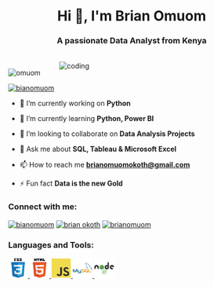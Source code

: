 <h1 align="center">Hi 👋, I'm Brian Omuom</h1>
<h3 align="center">A passionate Data Analyst from Kenya</h3>
<br>
<img align="right" alt="coding" width="400" src="https://miro.medium.com/v2/resize:fit:1400/0*HijaV6P2wiQ4EcFm.gif">

<p align="left"> <img src="https://komarev.com/ghpvc/?username=omuom&label=Profile%20views&color=0e75b6&style=flat" alt="omuom" /> </p>

<p align="left"> <a href="https://twitter.com/bianomuom" target="blank"><img src="https://img.shields.io/twitter/follow/bianomuom?logo=twitter&style=for-the-badge" alt="bianomuom" /></a> </p>

- 🔭 I’m currently working on **Python**

- 🌱 I’m currently learning **Python, Power BI**

- 👯 I’m looking to collaborate on **Data Analysis Projects**

- 💬 Ask me about **SQL, Tableau & Microsoft Excel**

- 📫 How to reach me **brianomuomokoth@gmail.com**

- ⚡ Fun fact **Data is the new Gold**

<h3 align="left">Connect with me:</h3>
<p align="left">
<a href="https://twitter.com/bianomuom" target="blank"><img align="center" src="https://raw.githubusercontent.com/rahuldkjain/github-profile-readme-generator/master/src/images/icons/Social/twitter.svg" alt="bianomuom" height="30" width="40" /></a>
<a href="https://linkedin.com/in/brian okoth" target="blank"><img align="center" src="https://raw.githubusercontent.com/rahuldkjain/github-profile-readme-generator/master/src/images/icons/Social/linked-in-alt.svg" alt="brian okoth" height="30" width="40" /></a>
<a href="https://kaggle.com/brianomuom" target="blank"><img align="center" src="https://raw.githubusercontent.com/rahuldkjain/github-profile-readme-generator/master/src/images/icons/Social/kaggle.svg" alt="brianomuom" height="30" width="40" /></a>
</p>

<h3 align="left">Languages and Tools:</h3>
<p align="left"> <a href="https://www.w3schools.com/css/" target="_blank" rel="noreferrer"> <img src="https://raw.githubusercontent.com/devicons/devicon/master/icons/css3/css3-original-wordmark.svg" alt="css3" width="40" height="40"/> </a> <a href="https://www.w3.org/html/" target="_blank" rel="noreferrer"> <img src="https://raw.githubusercontent.com/devicons/devicon/master/icons/html5/html5-original-wordmark.svg" alt="html5" width="40" height="40"/> </a> <a href="https://developer.mozilla.org/en-US/docs/Web/JavaScript" target="_blank" rel="noreferrer"> <img src="https://raw.githubusercontent.com/devicons/devicon/master/icons/javascript/javascript-original.svg" alt="javascript" width="40" height="40"/> </a> <a href="https://www.mysql.com/" target="_blank" rel="noreferrer"> <img src="https://raw.githubusercontent.com/devicons/devicon/master/icons/mysql/mysql-original-wordmark.svg" alt="mysql" width="40" height="40"/> </a> <a href="https://nodejs.org" target="_blank" rel="noreferrer"> <img src="https://raw.githubusercontent.com/devicons/devicon/master/icons/nodejs/nodejs-original-wordmark.svg" alt="nodejs" width="40" height="40"/> </a> </p>





